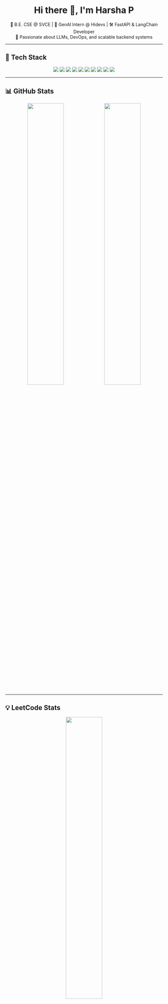 <h1 align="center">Hi there 👋, I'm Harsha P</h1>

<p align="center">
  🚀 B.E. CSE @ SVCE | 🤖 GenAI Intern @ Hidevs | 🛠️ FastAPI & LangChain Developer <br/>
  🧠 Passionate about LLMs, DevOps, and scalable backend systems
</p>

---

## 🧰 Tech Stack

<p align="center">
  <img src="https://img.shields.io/badge/Python-3670A0?style=for-the-badge&logo=python&logoColor=white"/>
  <img src="https://img.shields.io/badge/JavaScript-F7DF1E?style=for-the-badge&logo=javascript&logoColor=black"/>
  <img src="https://img.shields.io/badge/FastAPI-005571?style=for-the-badge&logo=fastapi"/>
  <img src="https://img.shields.io/badge/React-20232A?style=for-the-badge&logo=react&logoColor=61DAFB"/>
  <img src="https://img.shields.io/badge/Next.js-000000?style=for-the-badge&logo=nextdotjs"/>
  <img src="https://img.shields.io/badge/LangChain-006400?style=for-the-badge"/>
  <img src="https://img.shields.io/badge/Gemini-4285F4?style=for-the-badge"/>
  <img src="https://img.shields.io/badge/Docker-2496ED?style=for-the-badge&logo=docker&logoColor=white"/>
  <img src="https://img.shields.io/badge/Terraform-7B42BC?style=for-the-badge&logo=terraform"/>
  <img src="https://img.shields.io/badge/AWS-232F3E?style=for-the-badge&logo=amazonaws"/>
</p>

---

## 📊 GitHub Stats

<p align="center">
  <img src="https://github-readme-stats.vercel.app/api?username=Harsha2318&show_icons=true&theme=tokyonight&hide_border=true" width="48%" />
  <img src="https://github-readme-stats.vercel.app/api/top-langs/?username=Harsha2318&layout=compact&theme=tokyonight&hide_border=true" width="48%" />
</p>

---

## 💡 LeetCode Stats

<p align="center">
  <img src="https://leetcard.jacoblin.cool/Harsha2318?theme=dark&font=Baloo+Bhai&ext=activity" width="48%" />
</p>

---

## 🔗 Profiles

<p align="center">
  <a href="https://leetcode.com/u/Harsha2318/">
    <img src="https://img.shields.io/badge/LeetCode-FFA116?style=for-the-badge&logo=leetcode&logoColor=black"/>
  </a>
  <a href="https://www.geeksforgeeks.org/user/harsha2318/">
    <img src="https://img.shields.io/badge/GeeksforGeeks-1F8A70?style=for-the-badge&logo=geeksforgeeks&logoColor=white"/>
  </a>
  <a href="https://www.linkedin.com/in/harsha-p-b02775250/">
    <img src="https://img.shields.io/badge/LinkedIn-blue?style=for-the-badge&logo=linkedin&logoColor=white"/>
  </a>
</p>

---

## 📬 Contact

<p align="center">
  📧 harshagowda2318@gmail.com <br/>
  📍 Bengaluru, India
</p>

---

<p align="center">
  <i>"Driven by curiosity. Building with purpose."</i>
</p>
